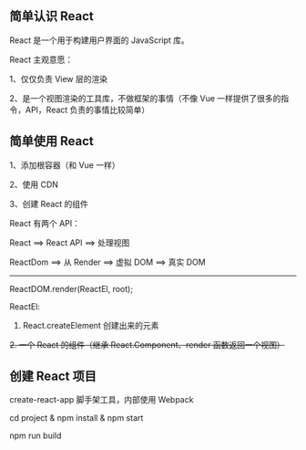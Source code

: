 ## 简单认识 React

React 是一个用于构建用户界面的 JavaScript 库。

React 主观意愿：

1、仅仅负责 View 层的渲染

2、是一个视图渲染的工具库，不做框架的事情（不像 Vue 一样提供了很多的指令，API，React 负责的事情比较简单）

## 简单使用 React

1、添加根容器（和 Vue 一样）

2、使用 CDN

3、创建 React 的组件

React 有两个 API：

React ==> React API ==> 处理视图

ReactDom ==> 从 Render ==> 虚拟 DOM ==> 真实 DOM

----

ReactDOM.render(ReactEl, root);

ReactEl:

1. React.createElement 创建出来的元素

~~2. 一个 React 的组件（继承 React.Component、render 函数返回一个视图）~~

## 创建 React 项目

create-react-app 脚手架工具，内部使用 Webpack

cd project & npm install & npm start

npm run build


